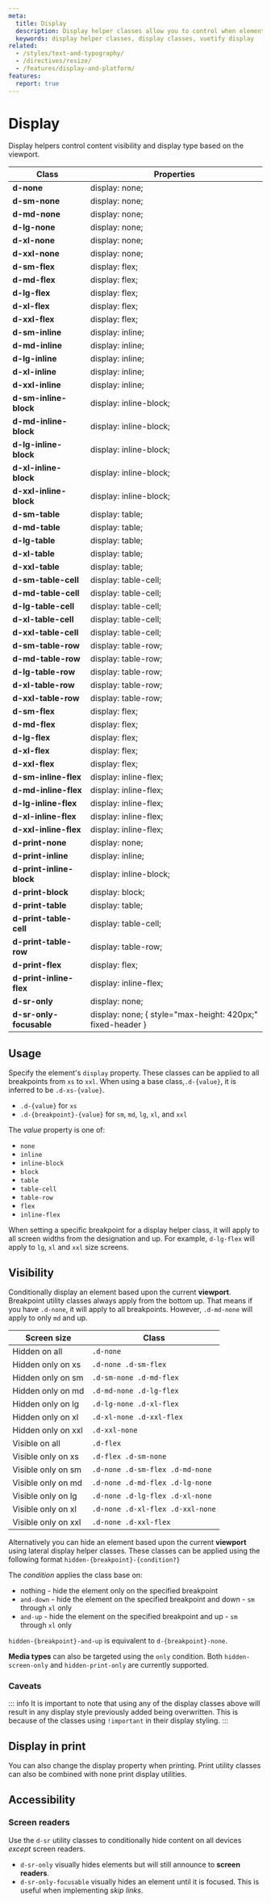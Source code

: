```yaml
---
meta:
  title: Display
  description: Display helper classes allow you to control when elements should display based upon viewport.
  keywords: display helper classes, display classes, vuetify display
related:
  - /styles/text-and-typography/
  - /directives/resize/
  - /features/display-and-platform/
features:
  report: true
---
```


# Display

Display helpers control content visibility and display type based on the viewport.

<PageFeatures />

| Class | Properties |
| - | - |
| **d-none** | display: none; |
| **d-sm-none** | display: none; |
| **d-md-none** | display: none; |
| **d-lg-none** | display: none; |
| **d-xl-none** | display: none; |
| **d-xxl-none** | display: none; |
| **d-sm-flex** | display: flex; |
| **d-md-flex** | display: flex; |
| **d-lg-flex** | display: flex; |
| **d-xl-flex** | display: flex; |
| **d-xxl-flex** | display: flex; |
| **d-sm-inline** | display: inline; |
| **d-md-inline** | display: inline; |
| **d-lg-inline** | display: inline; |
| **d-xl-inline** | display: inline; |
| **d-xxl-inline** | display: inline; |
| **d-sm-inline-block** | display: inline-block; |
| **d-md-inline-block** | display: inline-block; |
| **d-lg-inline-block** | display: inline-block; |
| **d-xl-inline-block** | display: inline-block; |
| **d-xxl-inline-block** | display: inline-block; |
| **d-sm-table** | display: table; |
| **d-md-table** | display: table; |
| **d-lg-table** | display: table; |
| **d-xl-table** | display: table; |
| **d-xxl-table** | display: table; |
| **d-sm-table-cell** | display: table-cell; |
| **d-md-table-cell** | display: table-cell; |
| **d-lg-table-cell** | display: table-cell; |
| **d-xl-table-cell** | display: table-cell; |
| **d-xxl-table-cell** | display: table-cell; |
| **d-sm-table-row** | display: table-row; |
| **d-md-table-row** | display: table-row; |
| **d-lg-table-row** | display: table-row; |
| **d-xl-table-row** | display: table-row; |
| **d-xxl-table-row** | display: table-row; |
| **d-sm-flex** | display: flex; |
| **d-md-flex** | display: flex; |
| **d-lg-flex** | display: flex; |
| **d-xl-flex** | display: flex; |
| **d-xxl-flex** | display: flex; |
| **d-sm-inline-flex** | display: inline-flex; |
| **d-md-inline-flex** | display: inline-flex; |
| **d-lg-inline-flex** | display: inline-flex; |
| **d-xl-inline-flex** | display: inline-flex; |
| **d-xxl-inline-flex** | display: inline-flex; |
| **d-print-none** | display: none; |
| **d-print-inline** | display: inline; |
| **d-print-inline-block** | display: inline-block; |
| **d-print-block** | display: block; |
| **d-print-table** | display: table; |
| **d-print-table-cell** | display: table-cell; |
| **d-print-table-row** | display: table-row; |
| **d-print-flex** | display: flex; |
| **d-print-inline-flex** | display: inline-flex; |
| **d-sr-only** | display: none; |
| **d-sr-only-focusable** | display: none; { style="max-height: 420px;" fixed-header } |

<VoPromotionsCardVuetify />

<FeaturesBreakpointsTable />

## Usage

Specify the element's `display` property. These classes can be applied to all breakpoints from `xs` to `xxl`. When using a base class,`.d-{value}`, it is inferred to be `.d-xs-{value}`.

- `.d-{value}` for `xs`
- `.d-{breakpoint}-{value}` for `sm`, `md`, `lg`, `xl`, and `xxl`

The _value_ property is one of:

- `none`
- `inline`
- `inline-block`
- `block`
- `table`
- `table-cell`
- `table-row`
- `flex`
- `inline-flex`

When setting a specific breakpoint for a display helper class, it will apply to all screen widths from the designation and up. For example, `d-lg-flex` will apply to `lg`, `xl` and `xxl` size screens.

<ExamplesExample file="display/display-inline" />

<ExamplesExample file="display/display-block" />

## Visibility

Conditionally display an element based upon the current **viewport**. Breakpoint utility classes always apply from the bottom up. That means if you have `.d-none`, it will apply to all breakpoints. However, `.d-md-none` will apply to only `md` and up.

| Screen size         | Class                            |
|---------------------|----------------------------------|
| Hidden on all       | `.d-none`                        |
| Hidden only on xs   | `.d-none .d-sm-flex`             |
| Hidden only on sm   | `.d-sm-none .d-md-flex`          |
| Hidden only on md   | `.d-md-none .d-lg-flex`          |
| Hidden only on lg   | `.d-lg-none .d-xl-flex`          |
| Hidden only on xl   | `.d-xl-none .d-xxl-flex`         |
| Hidden only on xxl  | `.d-xxl-none`                    |
| Visible on all      | `.d-flex`                        |
| Visible only on xs  | `.d-flex .d-sm-none`             |
| Visible only on sm  | `.d-none .d-sm-flex .d-md-none`  |
| Visible only on md  | `.d-none .d-md-flex .d-lg-none`  |
| Visible only on lg  | `.d-none .d-lg-flex .d-xl-none`  |
| Visible only on xl  | `.d-none .d-xl-flex .d-xxl-none` |
| Visible only on xxl | `.d-none .d-xxl-flex`            |

<ExamplesExample file="display/visibility" />

Alternatively you can hide an element based upon the current **viewport** using lateral display helper classes. These classes can be applied using the following format `hidden-{breakpoint}-{condition?}`

The _condition_ applies the class base on:

- nothing - hide the element only on the specified breakpoint
- `and-down` - hide the element on the specified breakpoint and down - `sm` through `xl` only
- `and-up` - hide the element on the specified breakpoint and up - `sm` through `xl` only

`hidden-{breakpoint}-and-up` is equivalent to `d-{breakpoint}-none`.

**Media types** can also be targeted using the `only` condition. Both `hidden-screen-only` and `hidden-print-only` are currently supported.

### Caveats

::: info
It is important to note that using any of the display classes above will result in any display style previously added being overwritten. This is because of the classes using `!important` in their display styling.
:::

## Display in print

You can also change the display property when printing. Print utility classes can also be combined with none print display utilities.

<ExamplesExample file="display/print" />

## Accessibility

### Screen readers

Use the `d-sr` utility classes to conditionally hide content on all devices _except_ screen readers.

- `d-sr-only` visually hides elements but will still announce to **screen readers**.
- `d-sr-only-focusable` visually hides an element until it is focused. This is useful when implementing _skip links_.
